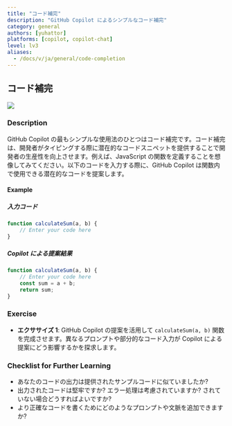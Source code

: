 ```yaml
---
title: "コード補完"
description: "GitHub Copilot によるシンプルなコード補完"
category: general
authors: [yuhattor] 
platforms: [copilot, copilot-chat]
level: lv3
aliases:
  - /docs/v/ja/general/code-completion
---
```


## コード補完

[<img src="https://img.shields.io/badge/Lv3-Mature_Best_Practice-brightgreen">](https://github.com/orgs/AI-Native-Development/projects/1/)

### Description

GitHub Copilot の最もシンプルな使用法のひとつはコード補完です。コード補完は、開発者がタイピングする際に潜在的なコードスニペットを提供することで開発者の生産性を向上させます。例えば、JavaScript の関数を定義することを想像してみてください。以下のコードを入力する際に、GitHub Copilot は関数内で使用できる潜在的なコードを提案します。

#### Example

##### 入力コード

```javascript
function calculateSum(a, b) {
    // Enter your code here
}
```

##### Copilot による提案結果

```javascript
function calculateSum(a, b) {
    // Enter your code here
    const sum = a + b;
    return sum;
}
```

### Exercise

- **エクササイズ 1**: GitHub Copilot の提案を活用して `calculateSum(a, b)` 関数を完成させます。異なるプロンプトや部分的なコード入力が Copilot による提案にどう影響するかを探求します。

### Checklist for Further Learning

- あなたのコードの出力は提供されたサンプルコードに似ていましたか?
- 出力されたコードは堅牢ですか? エラー処理は考慮されていますか? されていない場合どうすればよいですか?
- より正確なコードを書くためにどのようなプロンプトや文脈を追加できますか?
